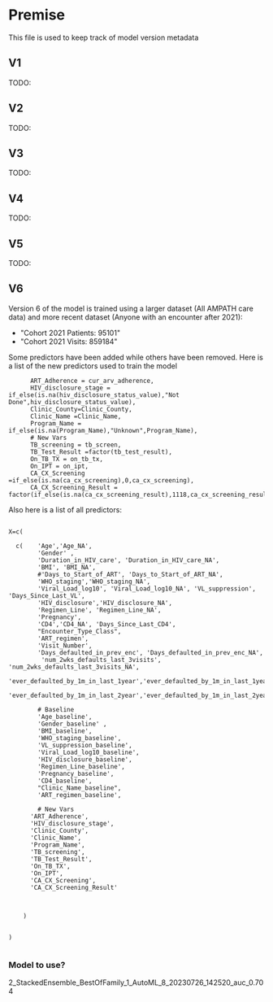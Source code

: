 
# Premise

This file is used to keep track of model version metadata

## V1

TODO:

## V2

TODO:

## V3

TODO:


## V4

TODO:


## V5

TODO:

## V6

Version 6 of the model is trained using a larger dataset (All AMPATH care data)  and more recent dataset (Anyone with an encounter after 2021):

* "Cohort 2021 Patients: 95101"
* "Cohort 2021 Visits: 859184"

Some predictors have been added while others have been removed. Here is a list of the new predictors used to train the model

```
      ART_Adherence = cur_arv_adherence,
      HIV_disclosure_stage = if_else(is.na(hiv_disclosure_status_value),"Not Done",hiv_disclosure_status_value),
      Clinic_County=Clinic_County,
      Clinic_Name =Clinic_Name,
      Program_Name = if_else(is.na(Program_Name),"Unknown",Program_Name),     
      # New Vars
      TB_screening = tb_screen,
      TB_Test_Result =factor(tb_test_result), 
      On_TB_TX = on_tb_tx,
      On_IPT = on_ipt,
      CA_CX_Screening =if_else(is.na(ca_cx_screening),0,ca_cx_screening),
      CA_CX_Screening_Result = factor(if_else(is.na(ca_cx_screening_result),1118,ca_cx_screening_result))
```


Also here is a list of all predictors:

```

X=c(
  
  c(    'Age','Age_NA', 
        'Gender' ,  
        'Duration_in_HIV_care', 'Duration_in_HIV_care_NA',  
        'BMI', 'BMI_NA',
        #'Days_to_Start_of_ART', 'Days_to_Start_of_ART_NA', 
        'WHO_staging','WHO_staging_NA',
        'Viral_Load_log10', 'Viral_Load_log10_NA', 'VL_suppression', 'Days_Since_Last_VL',
        'HIV_disclosure','HIV_disclosure_NA', 
        'Regimen_Line', 'Regimen_Line_NA',  
        'Pregnancy',
        'CD4','CD4_NA', 'Days_Since_Last_CD4',
        "Encounter_Type_Class",
        'ART_regimen',
        'Visit_Number', 
        'Days_defaulted_in_prev_enc', 'Days_defaulted_in_prev_enc_NA',
         'num_2wks_defaults_last_3visits', 'num_2wks_defaults_last_3visits_NA',
        'ever_defaulted_by_1m_in_last_1year','ever_defaulted_by_1m_in_last_1year_NA',
         'ever_defaulted_by_1m_in_last_2year','ever_defaulted_by_1m_in_last_2year_NA',
        
        # Baseline
        'Age_baseline',
        'Gender_baseline' ,  
        'BMI_baseline',
        'WHO_staging_baseline',
        'VL_suppression_baseline', 
        'Viral_Load_log10_baseline',
        'HIV_disclosure_baseline',
        'Regimen_Line_baseline', 
        'Pregnancy_baseline',
        'CD4_baseline',
        "Clinic_Name_baseline", 
        'ART_regimen_baseline',
        
        # New Vars
      'ART_Adherence',
      'HIV_disclosure_stage',
      'Clinic_County',
      'Clinic_Name',
      'Program_Name',
      'TB_screening',
      'TB_Test_Result', 
      'On_TB_TX',
      'On_IPT',
      'CA_CX_Screening',
      'CA_CX_Screening_Result'
        
        
    
    )
  
  
)


```


### Model to use?

2_StackedEnsemble_BestOfFamily_1_AutoML_8_20230726_142520_auc_0.704
